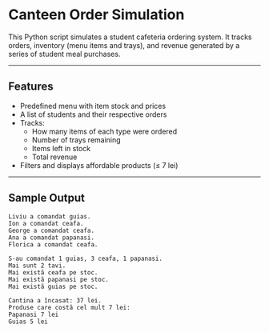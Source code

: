 # Canteen Order Simulation

This Python script simulates a student cafeteria ordering system. It tracks orders, inventory (menu items and trays), and revenue generated by a series of student meal purchases.

---

## Features

- Predefined menu with item stock and prices
- A list of students and their respective orders
- Tracks:
  - How many items of each type were ordered
  - Number of trays remaining
  - Items left in stock
  - Total revenue
- Filters and displays affordable products (≤ 7 lei)

---

## Sample Output

```text
Liviu a comandat guias.
Ion a comandat ceafa.
George a comandat ceafa.
Ana a comandat papanasi.
Florica a comandat ceafa.

S-au comandat 1 guias, 3 ceafa, 1 papanasi.
Mai sunt 2 tavi.
Mai există ceafa pe stoc.
Mai există papanasi pe stoc.
Mai există guias pe stoc.

Cantina a încasat: 37 lei.
Produse care costă cel mult 7 lei:
Papanasi 7 lei
Guias 5 lei

